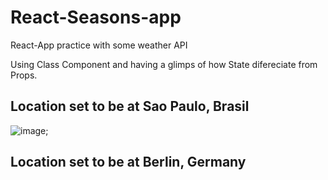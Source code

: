 # React-Seasons-app
React-App practice with some weather API 

Using Class Component and having a glimps of how State difereciate from Props.

## Location set to be at Sao Paulo, Brasil
![image](https://user-images.githubusercontent.com/18608334/49838026-d79a9300-fd76-11e8-852c-7f9d70311e5c.png);



## Location set to be at Berlin, Germany




